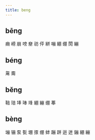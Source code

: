```yaml
---
title: beng
---
```


## bēng
痭
嵭
崩
嗙
奟
祊
伻
絣
嘣
綳
绷
閍
繃
## béng
甮
甭
## běng
鞛
琣
埲
琫
埄
綳
繃
绷
菶
## bèng
塴
镚
泵
甏
堋
揼
绷
蚌
蹦
跰
逬
迸
鏰
綳
繃
